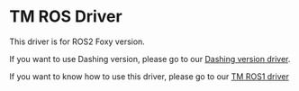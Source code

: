 # __TM ROS Driver__

This driver is for ROS2 Foxy version.

If you want to use Dashing version, please go to our [Dashing version driver](https://github.com/TechmanRobotInc/tmr_ros2/tree/dashing-devel).

If you want to know how to use this driver, please go to our [TM ROS1 driver](https://github.com/TechmanRobotInc/tmr_ros1)